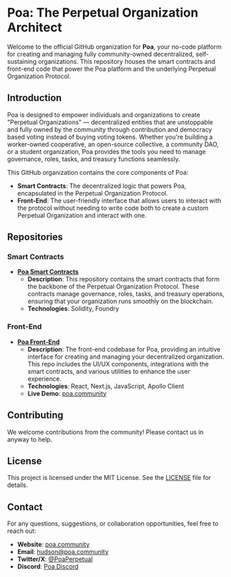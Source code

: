 # Poa: The Perpetual Organization Architect

Welcome to the official GitHub organization for **Poa**, your no-code platform for creating and managing fully community-owned decentralized, self-sustaining organizations. This repository houses the smart contracts and front-end code that power the Poa platform and the underlying Perpetual Organization Protocol.

## Introduction

Poa is designed to empower individuals and organizations to create "Perpetual Organizations" — decentralized entities that are unstoppable and fully owned by the community through contribution and democracy based voting instead of buying voting tokens. Whether you're building a worker-owned cooperative, an open-source collective, a community DAO, or a student organization, Poa provides the tools you need to manage governance, roles, tasks, and treasury functions seamlessly.

This GitHub organization contains the core components of Poa:

- **Smart Contracts**: The decentralized logic that powers Poa, encapsulated in the Perpetual Organization Protocol.
- **Front-End**: The user-friendly interface that allows users to interact with the protocol without needing to write code both to create a custom Perpetual Organization and interact with one.

## Repositories

### Smart Contracts

- **[Poa Smart Contracts](https://github.com/PerpetualOrganizationArchitect/contracts)**
  - **Description**: This repository contains the smart contracts that form the backbone of the Perpetual Organization Protocol. These contracts manage governance, roles, tasks, and treasury operations, ensuring that your organization runs smoothly on the blockchain.
  - **Technologies**: Solidity, Foundry

### Front-End

- **[Poa Front-End](https://github.com/PerpetualOrganizationArchitect/Poa-site)**
  - **Description**: The front-end codebase for Poa, providing an intuitive interface for creating and managing your decentralized organization. This repo includes the UI/UX components, integrations with the smart contracts, and various utilities to enhance the user experience.
  - **Technologies**: React, Next.js, JavaScript, Apollo Client
  - **Live Demo**: [poa.community](https://poa.community)

## Contributing

We welcome contributions from the community! Please contact us in anyway to help.

## License

This project is licensed under the MIT License. See the [LICENSE](LICENSE) file for details.

## Contact

For any questions, suggestions, or collaboration opportunities, feel free to reach out:

- **Website**: [poa.community](https://poa.community)
- **Email**: hudson@poa.community
- **Twitter/X**: [@PoaPerpetual](https://x.com/PoaPerpetual)
- **Discord**: [Poa Discord](https://discord.gg/9SD6u4QjTt)
